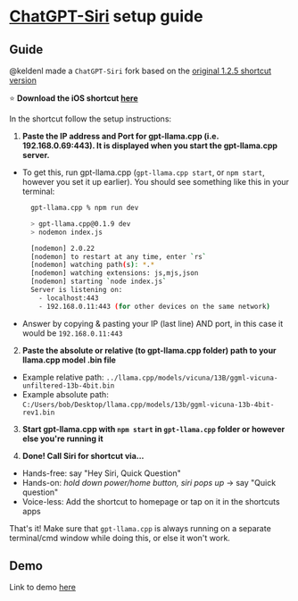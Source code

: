# [ChatGPT-Siri](https://github.com/Yue-Yang/ChatGPT-Siri) setup guide

## Guide
@keldenl made a `ChatGPT-Siri` fork based on the [original 1.2.5 shortcut version](https://github.com/Yue-Yang/ChatGPT-Siri)

⭐ **Download the iOS shortcut [here](https://www.icloud.com/shortcuts/c50e0007261141be9bedbf99c976225c)**


In the shortcut follow the setup instructions:

1. **Paste the IP address and Port for gpt-llama.cpp (i.e. 192.168.0.69:443). It is displayed when you start the gpt-llama.cpp server.**
  - To get this, run gpt-llama.cpp (`gpt-llama.cpp start`, or `npm start`, however you set it up earlier). You should see something like this in your terminal:
    ```bash
      gpt-llama.cpp % npm run dev

      > gpt-llama.cpp@0.1.9 dev
      > nodemon index.js

      [nodemon] 2.0.22
      [nodemon] to restart at any time, enter `rs`
      [nodemon] watching path(s): *.*
      [nodemon] watching extensions: js,mjs,json
      [nodemon] starting `node index.js`
      Server is listening on:
        - localhost:443
        - 192.168.0.11:443 (for other devices on the same network)
    ```
  - Answer by copying & pasting your IP (last line) AND port, in this case it would be `192.168.0.11:443`

2. **Paste the absolute or relative (to gpt-llama.cpp folder) path to your llama.cpp model .bin file**
  - Example relative path: `../llama.cpp/models/vicuna/13B/ggml-vicuna-unfiltered-13b-4bit.bin`
  - Example absolute path: `C:/Users/bob/Desktop/llama.cpp/models/13b/ggml-vicuna-13b-4bit-rev1.bin`

3. **Start gpt-llama.cpp with `npm start` in `gpt-llama.cpp` folder or however else you're running it**

4. **Done! Call Siri for shortcut via...**
  - Hands-free: say "Hey Siri, Quick Question"
  - Hands-on: *hold down power/home button, siri pops up* -> say "Quick question"
  - Voice-less: Add the shortcut to homepage or tap on it in the shortcuts apps

That's it! Make sure that `gpt-llama.cpp` is always running on a separate terminal/cmd window while doing this, or else it won't work.

## Demo

Link to demo [here](https://github.com/keldenl/gpt-llama.cpp/blob/master/docs/demos.md#ChatGPT-Siri)
